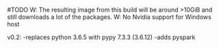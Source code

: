 #TODO
W: The resulting image from this build will be around >10GiB and still downloads a lot of the packages.
W: No Nvidia support for Windows host 

v0.2:
-replaces python 3.6.5 with pypy 7.3.3 (3.6.12)
-adds pyspark